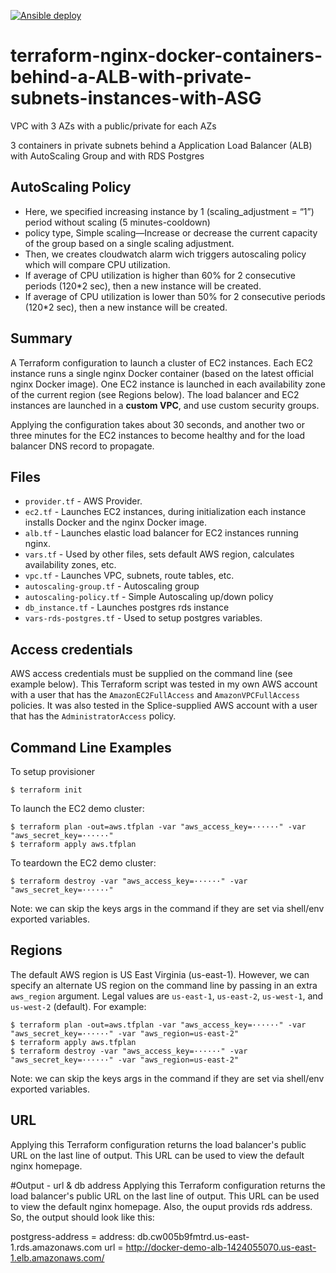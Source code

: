 [![Ansible deploy](https://github.com/Shashankreddysunkara/Invideo_task_aws/actions/workflows/ansible.yml/badge.svg?branch=dev)](https://github.com/Shashankreddysunkara/Invideo_task_aws/actions/workflows/ansible.yml)

# terraform-nginx-docker-containers-behind-a-ALB-with-private-subnets-instances-with-ASG

VPC with 3 AZs with a public/private for each AZs
 
3 containers in private subnets behind a Application Load Balancer (ALB) with AutoScaling Group and with RDS Postgres

## AutoScaling Policy
+ Here, we specified increasing instance by 1 (scaling_adjustment = “1”) period without scaling (5 minutes-cooldown)
+ policy type, Simple scaling—Increase or decrease the current capacity of the group based on a single scaling adjustment.
+ Then, we creates cloudwatch alarm wich triggers autoscaling policy which will compare CPU utilization.
+ If average of CPU utilization is higher than 60% for 2 consecutive periods (120*2 sec), then a new instance will be created.
+ If average of CPU utilization is lower than 50% for 2 consecutive periods (120*2 sec),
then a new instance will be created.


## Summary
A Terraform configuration to launch a cluster of EC2 instances.  Each EC2 instance runs a single nginx Docker container (based on the latest official nginx Docker image).  One EC2 instance is launched in each availability zone of the current region (see Regions below).  The load balancer and EC2 instances are launched in a **custom VPC**, and use custom security groups.

Applying the configuration takes about 30 seconds, and another two or three minutes for the EC2 instances to become healthy and for the load balancer DNS record to propagate.

## Files
+ `provider.tf` - AWS Provider.
+ `ec2.tf` - Launches EC2 instances, during initialization each instance installs Docker and the nginx Docker image.
+ `alb.tf` - Launches elastic load balancer for EC2 instances running nginx.
+ `vars.tf` - Used by other files, sets default AWS region, calculates availability zones, etc.
+ `vpc.tf` - Launches VPC, subnets, route tables, etc.
+ `autoscaling-group.tf` - Autoscaling group
+ `autoscaling-policy.tf` - Simple Autoscaling up/down policy
+ `db_instance.tf` - Launches postgres rds instance
+ `vars-rds-postgres.tf` - Used to setup postgres variables.

## Access credentials
AWS access credentials must be supplied on the command line (see example below).  This Terraform script was tested in my own AWS account with a user that has the `AmazonEC2FullAccess` and `AmazonVPCFullAccess` policies.  It was also tested in the Splice-supplied AWS account with a user that has the `AdministratorAccess` policy.

## Command Line Examples
To setup provisioner
```
$ terraform init
```

To launch the EC2 demo cluster:
```
$ terraform plan -out=aws.tfplan -var "aws_access_key=······" -var "aws_secret_key=······"
$ terraform apply aws.tfplan
```
To teardown the EC2 demo cluster:
```
$ terraform destroy -var "aws_access_key=······" -var "aws_secret_key=······"
```
Note: we can skip the keys args in the command if they are set via shell/env exported variables.

## Regions
The default AWS region is US East Virginia (us-east-1).  However, we can specify an alternate US region on the command line by passing in an extra `aws_region` argument.  Legal values are `us-east-1`, `us-east-2`, `us-west-1`, and `us-west-2` (default).  For example:
```
$ terraform plan -out=aws.tfplan -var "aws_access_key=······" -var "aws_secret_key=······" -var "aws_region=us-east-2"
$ terraform apply aws.tfplan
$ terraform destroy -var "aws_access_key=······" -var "aws_secret_key=······" -var "aws_region=us-east-2"
```
Note: we can skip the keys args in the command if they are set via shell/env exported variables.

## URL
Applying this Terraform configuration returns the load balancer's public URL on the last line of output.  This URL can be used to view the default nginx homepage.

#Output - url & db address
Applying this Terraform configuration returns the load balancer's public URL on the last line of output. This URL can be used to view the default nginx homepage. Also, the ouput provids rds address. So, the output should look like this:

postgress-address = address: db.cw005b9fmtrd.us-east-1.rds.amazonaws.com url = http://docker-demo-alb-1424055070.us-east-1.elb.amazonaws.com/
